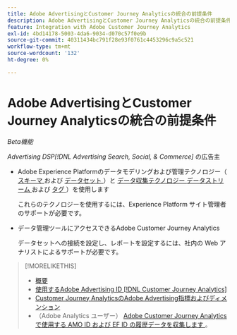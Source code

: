 ```yaml
---
title: Adobe AdvertisingとCustomer Journey Analyticsの統合の前提条件
description: Adobe AdvertisingとCustomer Journey Analyticsの統合の前提条件
feature: Integration with Adobe Customer Journey Analytics
exl-id: 4bd14178-5003-4da6-9034-d070c57f0e9b
source-git-commit: 40311434bc791f28e93f0761c4453296c9a5c521
workflow-type: tm+mt
source-wordcount: '132'
ht-degree: 0%

---
```


# Adobe AdvertisingとCustomer Journey Analyticsの統合の前提条件

*Beta機能*

*Advertising DSP[!DNL Advertising Search, Social, & Commerce]* の広告主

* Adobe Experience Platformのデータモデリングおよび管理テクノロジー（[ スキーマ ](https://experienceleague.adobe.com/en/docs/experience-platform/xdm/home) および [ データセット ](https://experienceleague.adobe.com/en/docs/experience-platform/catalog/datasets/overview)）と [ データ収集テクノロジー ](https://experienceleague.adobe.com/en/docs/experience-platform/collection/home)[ データストリーム ](https://experienceleague.adobe.com/en/docs/experience-platform/datastreams/overview) および [ タグ ](https://experienceleague.adobe.com/en/docs/experience-platform/tags/home)）を使用します

  これらのテクノロジーを使用するには、Experience Platform サイト管理者のサポートが必要です。

* データ管理ツールにアクセスできるAdobe Customer Journey Analytics

  データセットへの接続を設定し、レポートを設定するには、社内の Web アナリストによるサポートが必要です。

>[!MORELIKETHIS]
>
>* [ 概要 ](overview.md)
>* [ 使用するAdobe Advertising ID [!DNL Customer Journey Analytics]](ids.md)
>* [Customer Journey AnalyticsのAdobe Advertising指標およびディメンション ](advertising-data-in-cja.md)
>* （Adobe Analytics ユーザー） [Adobe Customer Journey Analyticsで使用する AMO ID および EF ID の履歴データを収集します ](/help/integrations/analytics/rvars-to-evars.md)。
